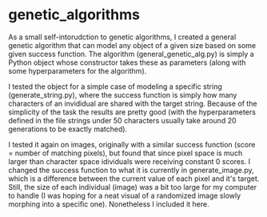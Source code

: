 # genetic_algorithms

As a small self-intorudction to genetic algorithms, I created a general genetic algorithm that can model any object of a given size based on some given success function.  The algorithm (general_genetic_alg.py) is simply a Python object whose constructor takes these as parameters (along with some hyperparameters for the algorithm).

I tested the object for a simple case of modeling a specific string (generate_string.py), where the success function is simply how many characters of an invididual are shared with the target string.  Because of the simplicity of the task the results are pretty good (with the hyperparameters defined in the file strings under 50 characters usually take around 20 generations to be exactly matched).

I tested it again on images, originally with a similar success function (score = number of matching pixels), but found that since pixel space is much larger than character space idividuals were receiving constant 0 scores.  I changed the success function to what it is currently in generate_image.py, which is a difference between the current value of each pixel and it's target.  Still, the size of each individual (image) was a bit too large for my computer to handle (I was hoping for a neat visual of a randomized image slowly morphing into a specific one).  Nonetheless I included it here.

